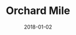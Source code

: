 ---
layout: site
title: "Orchard Mile"
date: 2018-01-02
categories: [community]
version: 1.3.1
major: 1
minor: 3
patch: 1
slug: orchard-mile
link: https://orchardmile.com/
submitter: lpolepeddi
permalink: /sites/:slug
---